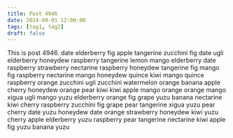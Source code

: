 ```yaml
---
title: Post 4946
date: 2024-09-01 12:00:00
tags: [tag1, tag2]
draft: false
---
```

This is post 4946.
date
elderberry
fig
apple
tangerine
zucchini
fig
date
ugli
elderberry
honeydew
raspberry
tangerine
lemon
mango
elderberry
date
raspberry
strawberry
nectarine
raspberry
honeydew
tangerine
fig
mango
fig
raspberry
nectarine
mango
honeydew
quince
kiwi
mango
quince
raspberry
orange
zucchini
ugli
zucchini
watermelon
orange
banana
apple
cherry
honeydew
orange
pear
kiwi
kiwi
apple
mango
orange
orange
mango
xigua
ugli
mango
yuzu
elderberry
orange
fig
grape
yuzu
banana
nectarine
kiwi
cherry
raspberry
zucchini
fig
grape
pear
tangerine
xigua
yuzu
pear
cherry
date
yuzu
honeydew
date
orange
strawberry
honeydew
kiwi
yuzu
cherry
apple
elderberry
yuzu
raspberry
pear
tangerine
nectarine
kiwi
apple
fig
yuzu
banana
yuzu
